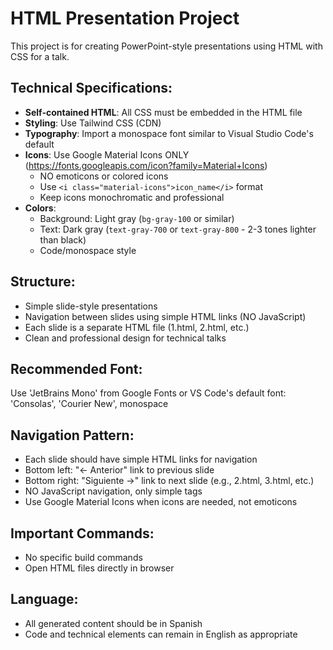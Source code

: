 # HTML Presentation Project

This project is for creating PowerPoint-style presentations using HTML with CSS for a talk.

## Technical Specifications:

- **Self-contained HTML**: All CSS must be embedded in the HTML file
- **Styling**: Use Tailwind CSS (CDN)
- **Typography**: Import a monospace font similar to Visual Studio Code's default
- **Icons**: Use Google Material Icons ONLY (https://fonts.googleapis.com/icon?family=Material+Icons)
  - NO emoticons or colored icons
  - Use `<i class="material-icons">icon_name</i>` format
  - Keep icons monochromatic and professional
- **Colors**:
  - Background: Light gray (`bg-gray-100` or similar)
  - Text: Dark gray (`text-gray-700` or `text-gray-800` - 2-3 tones lighter than black)
  - Code/monospace style

## Structure:
- Simple slide-style presentations
- Navigation between slides using simple HTML links (NO JavaScript)
- Each slide is a separate HTML file (1.html, 2.html, etc.)
- Clean and professional design for technical talks

## Recommended Font:
Use 'JetBrains Mono' from Google Fonts or VS Code's default font: 'Consolas', 'Courier New', monospace

## Navigation Pattern:
- Each slide should have simple HTML links for navigation
- Bottom left: "← Anterior" link to previous slide
- Bottom right: "Siguiente →" link to next slide (e.g., 2.html, 3.html, etc.)
- NO JavaScript navigation, only simple <a> tags
- Use Google Material Icons when icons are needed, not emoticons

## Important Commands:
- No specific build commands
- Open HTML files directly in browser

## Language:
- All generated content should be in Spanish
- Code and technical elements can remain in English as appropriate